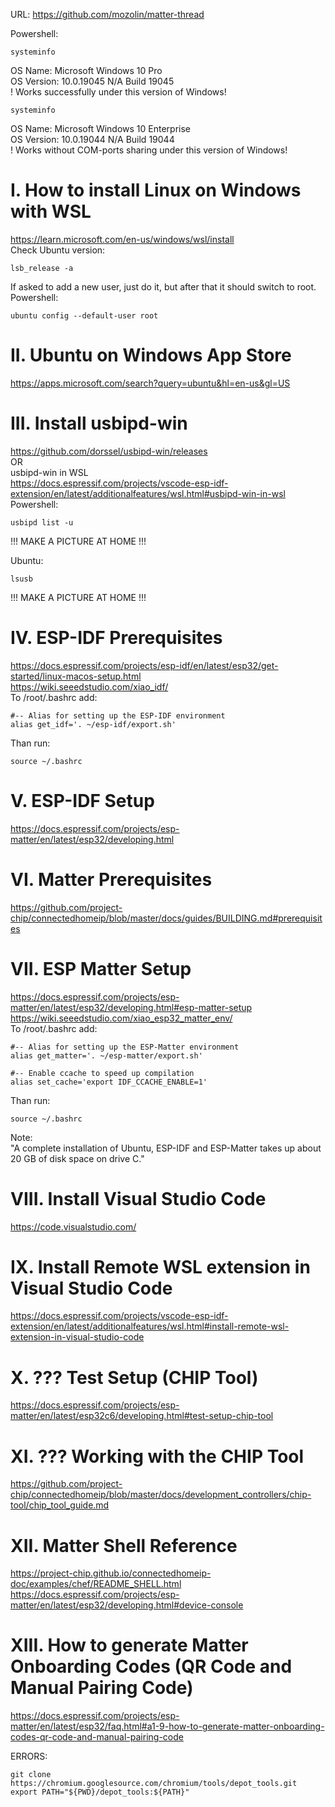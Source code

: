 URL: https://github.com/mozolin/matter-thread  

Powershell:  
~~~
systeminfo  
~~~
OS Name: Microsoft Windows 10 Pro  
OS Version: 10.0.19045 N/A Build 19045  
! Works successfully under this version of Windows!  
~~~  
systeminfo  
~~~
OS Name: Microsoft Windows 10 Enterprise  
OS Version: 10.0.19044 N/A Build 19044  
! Works without COM-ports sharing under this version of Windows!  
  
  
# I. How to install Linux on Windows with WSL  
https://learn.microsoft.com/en-us/windows/wsl/install  
Check Ubuntu version:  
~~~
lsb_release -a  
~~~
If asked to add a new user, just do it, but after that it should switch to root.  
Powershell:  
~~~
ubuntu config --default-user root  
~~~
  
# II. Ubuntu on Windows App Store  
https://apps.microsoft.com/search?query=ubuntu&hl=en-us&gl=US  
  
# III. Install usbipd-win  
https://github.com/dorssel/usbipd-win/releases  
OR  
usbipd-win in WSL  
https://docs.espressif.com/projects/vscode-esp-idf-extension/en/latest/additionalfeatures/wsl.html#usbipd-win-in-wsl  
Powershell:  
~~~
usbipd list -u  
~~~
!!! MAKE A PICTURE AT HOME !!!  
  
Ubuntu:  
~~~
lsusb  
~~~
!!! MAKE A PICTURE AT HOME !!!  
  
# IV. ESP-IDF Prerequisites  
https://docs.espressif.com/projects/esp-idf/en/latest/esp32/get-started/linux-macos-setup.html  
https://wiki.seeedstudio.com/xiao_idf/  
To /root/.bashrc add:  
~~~
#-- Alias for setting up the ESP-IDF environment  
alias get_idf='. ~/esp-idf/export.sh'  
~~~
Than run:  
~~~
source ~/.bashrc  
~~~
  
# V. ESP-IDF Setup  
https://docs.espressif.com/projects/esp-matter/en/latest/esp32/developing.html  
  
# VI. Matter Prerequisites  
https://github.com/project-chip/connectedhomeip/blob/master/docs/guides/BUILDING.md#prerequisites  
  
# VII. ESP Matter Setup  
https://docs.espressif.com/projects/esp-matter/en/latest/esp32/developing.html#esp-matter-setup  
https://wiki.seeedstudio.com/xiao_esp32_matter_env/  
To /root/.bashrc add:  
~~~
#-- Alias for setting up the ESP-Matter environment  
alias get_matter='. ~/esp-matter/export.sh'  
  
#-- Enable ccache to speed up compilation  
alias set_cache='export IDF_CCACHE_ENABLE=1'  
~~~
Than run:  
~~~
source ~/.bashrc  
~~~
  
Note:  
"A complete installation of Ubuntu, ESP-IDF and ESP-Matter takes up about 20 GB of disk space on drive C."  
  
# VIII. Install Visual Studio Code  
https://code.visualstudio.com/  
  
# IX. Install Remote WSL extension in Visual Studio Code  
https://docs.espressif.com/projects/vscode-esp-idf-extension/en/latest/additionalfeatures/wsl.html#install-remote-wsl-extension-in-visual-studio-code  
  
# X. ??? Test Setup (CHIP Tool)  
https://docs.espressif.com/projects/esp-matter/en/latest/esp32c6/developing.html#test-setup-chip-tool  
  
# XI. ??? Working with the CHIP Tool  
https://github.com/project-chip/connectedhomeip/blob/master/docs/development_controllers/chip-tool/chip_tool_guide.md  
  
# XII. Matter Shell Reference  
https://project-chip.github.io/connectedhomeip-doc/examples/chef/README_SHELL.html  
https://docs.espressif.com/projects/esp-matter/en/latest/esp32/developing.html#device-console  
  
# XIII. How to generate Matter Onboarding Codes (QR Code and Manual Pairing Code)  
https://docs.espressif.com/projects/esp-matter/en/latest/esp32/faq.html#a1-9-how-to-generate-matter-onboarding-codes-qr-code-and-manual-pairing-code  
  
  
  
ERRORS:  
~~~  
git clone https://chromium.googlesource.com/chromium/tools/depot_tools.git  
export PATH="${PWD}/depot_tools:${PATH}"  
~~~  
